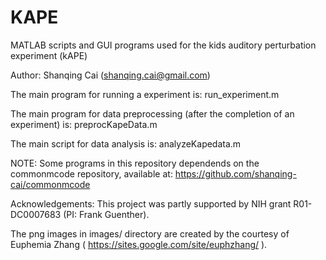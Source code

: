 # KAPE
MATLAB scripts and GUI programs used for the kids auditory perturbation experiment (kAPE)

Author: Shanqing Cai (shanqing.cai@gmail.com)

The main program for running a experiment is: run_experiment.m

The main program for data preprocessing (after the completion of an experiment) is: preprocKapeData.m

The main script for data analysis is: analyzeKapedata.m


NOTE: Some programs in this repository dependends on the commonmcode repository, available at:
https://github.com/shanqing-cai/commonmcode

Acknowledgements:
This project was partly supported by NIH grant R01-DC0007683 (PI: Frank Guenther).

The png images in images/ directory are created by the courtesy of Euphemia Zhang ( https://sites.google.com/site/euphzhang/ ).

